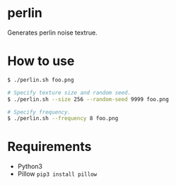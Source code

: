# perlin
Generates perlin noise textrue.

# How to use

```sh
$ ./perlin.sh foo.png

# Specify texture size and random seed.
$ ./perlin.sh --size 256 --random-seed 9999 foo.png

# Specify frequency.
$ ./perlin.sh --frequency 8 foo.png
```

# Requirements
- Python3
- Pillow `pip3 install pillow`
